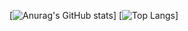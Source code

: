 [![Anurag's GitHub stats](https://github-readme-stats.vercel.app/api?username=reheight&layout=compact&theme=dracula)]
[![Top Langs](https://github-readme-stats.vercel.app/api/top-langs/?username=reheight&layout=compact&theme=dracula)]
